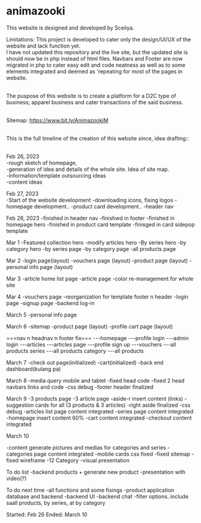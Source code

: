 # animazooki<br />

This website is designed and developed by Sceiiya.<br />

Limitations: This project is developed to cater only the design/UI/UX of the website and lack function yet.<br />
I have not updated this repository and the live site, but the updated site is should now be in php instead of html files. Navbars and Footer are now migrated in php to cater easy edit and code neatness as well as to some elements integrated and deemed as 'repeating for most of the pages in website.<br /><br />

The puspose of this website is to create a platform for a D2C type of business; apparel business and cater transactions of the said business.<br /><br />

Sitemap: https://www.bit.ly/AnimazookiM <br /><br />

This is the full timeline of the creation of this website since, idea drafting:: <br /><br />

Feb 26, 2023<br />
-rough sketch of homepage, <br />
-generation of idea and details of the whole site. Idea of site map.<br />
-information/template outsourcing ideas<br />
-content ideas

Feb 27, 2023<br/>
-Start of the website development
-downloading icons, fixing logos
-homepage development.. 
-product card development..
-header nav

Feb 28, 2023
-finished in header nav
-finishwd in footer
-finished in homepage hero
-finished in product card template
-finisged in card sidepop template

Mar 1
-Featured collection hero
-modify articles hero
-By series hero
-by category hero
-by series page
-by category page
-all products page

Mar 2
-login page(layout)
-vouchers page (layout)
-product page (layout)
-personal info page (layout)

Mar 3
-article home list page
-article page
-color re-management for whole site

Mar 4
-vouchers page
-reorganization for template footer n header
-login page
-signup page
-backend log-in

March 5
-personal info page 

March 6
-sitemap 
-product page (layout)
-profile cart page (layout)

===nav n headnav n footer fix===
---homepage
---profile login
---admin login
---articles
---articles page
---profile sign up
---vouchers
---all products series
---all products category
---all products

March 7
-check out page(initialized)
-cart(initialized)
-back end dashboard(kulang pa)

March 8
-media query mobile and tablet
-fixed head code
-fixed 2 head navbars links and code
-css debug
-footer header finalized

March 9 
-3 products page
-3 article page
-aside-r insert content (links)
-suggestion cards for all (3 products & 3 articles)
-right aside finalized
-css debug
-articles list page content integrated
-series page content integrated
-homepage insert content 60%
-cart content integrated
-checkout content integrated

March 10 

-content generate pictures and medias for categories and series
-categories page content integrated
-mobile cards css fixed
-fixed sitemap
-fixed wireframe
-12 Category
-visual presentation

To do list
-backend products + generate new product
-presentation with video(?)

To do next time
-all functions and some fixings
-product application database and backend
-backend UI
-backend chat
-filter options..include saall products, by series, at by category


Started: Feb 26
Ended: March 10
